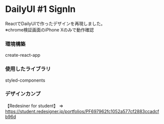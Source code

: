 # DailyUI #1 SignIn
ReactでDailyUIで作ったデザインを再現しました。<br>
※chrome検証画面のiPhone Xのみで動作確認 
<br>

### 環境構築
create-react-app
### 使用したライブラリ
styled-components

### デザインカンプ
【Redesiner for student】 =>　https://student.redesigner.jp/portfolios/PF697962fc1052a577cf2883ccadcfb96d 
